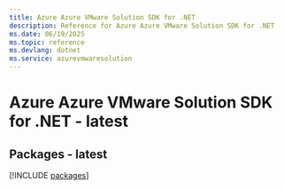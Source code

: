 ```yaml
---
title: Azure Azure VMware Solution SDK for .NET
description: Reference for Azure Azure VMware Solution SDK for .NET
ms.date: 06/19/2025
ms.topic: reference
ms.devlang: dotnet
ms.service: azurevmwaresolution
---
```

# Azure Azure VMware Solution SDK for .NET - latest
## Packages - latest
[!INCLUDE [packages](azure-vmware-solution-index.md)]